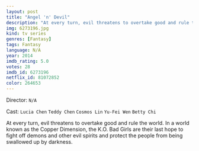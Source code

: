```yaml
---
layout: post
title: "Angel 'n' Devil"
description: "At every turn, evil threatens to overtake good and rule the world. In a world known as the Copper Dimension, the K.O. Bad Girls are their last hope to fight off demons and other evil spirits and protect the people from being swallowed up by darkness..."
img: 6273196.jpg
kind: tv series
genres: [Fantasy]
tags: Fantasy 
language: N/A
year: 2014
imdb_rating: 5.0
votes: 28
imdb_id: 6273196
netflix_id: 81072852
color: 264653
---
```

Director: `N/A`  

Cast: `Lucia Chen` `Teddy Chen` `Cosmos Lin` `Yu-Fei Wen` `Betty Chi` 

At every turn, evil threatens to overtake good and rule the world. In a world known as the Copper Dimension, the K.O. Bad Girls are their last hope to fight off demons and other evil spirits and protect the people from being swallowed up by darkness.